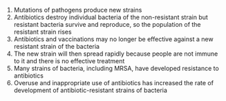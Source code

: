 1. Mutations of pathogens produce new strains
2. Antibiotics destroy individual bacteria of the non-resistant strain but resistant bacteria survive and reproduce, so the population of the resistant strain rises
3. Antibiotics and vaccinations may no longer be effective against a new resistant strain of the bacteria
4. The new strain will then spread rapidly because people are not immune to it and there is no effective treatment
5. Many strains of bacteria, including MRSA, have developed resistance to antibiotics
6. Overuse and inappropriate use of antibiotics has increased the rate of development of antibiotic-resistant strains of bacteria
